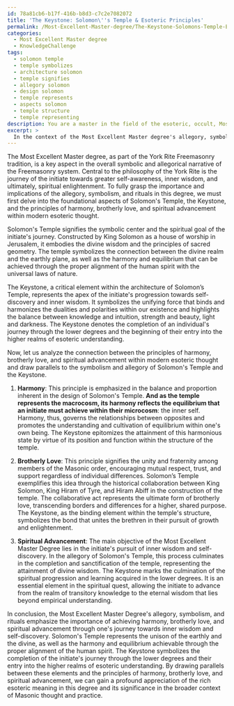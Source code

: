 ```yaml
---
id: 78a81cb6-b17f-416b-b8d3-c7c2e7082072
title: 'The Keystone: Solomon\''s Temple & Esoteric Principles'
permalink: /Most-Excellent-Master-degree/The-Keystone-Solomons-Temple-Esoteric-Principles/
categories:
  - Most Excellent Master degree
  - KnowledgeChallenge
tags:
  - solomon temple
  - temple symbolizes
  - architecture solomon
  - temple signifies
  - allegory solomon
  - design solomon
  - temple represents
  - aspects solomon
  - temple structure
  - temple representing
description: You are a master in the field of the esoteric, occult, Most Excellent Master degree and Education. You are a writer of tests, challenges, books and deep knowledge on Most Excellent Master degree for initiates and students to gain deep insights and understanding from. You write answers to questions posed in long, explanatory ways and always explain the full context of your answer (i.e., related concepts, formulas, examples, or history), as well as the step-by-step thinking process you take to answer the challenges. Be rigorous and thorough, and summarize the key themes, ideas, and conclusions at the end.
excerpt: > 
  In the context of the Most Excellent Master degree's allegory, symbolism, and rituals, analyze and interpret the relationship between Solomon's Temple, the Keystone, and the initiate's journey towards inner wisdom and self-discovery, drawing parallels and connections to the principles of harmony, brotherly love, and spiritual advancement in modern esoteric thought.
---
```

The Most Excellent Master degree, as part of the York Rite Freemasonry tradition, is a key aspect in the overall symbolic and allegorical narrative of the Freemasonry system. Central to the philosophy of the York Rite is the journey of the initiate towards greater self-awareness, inner wisdom, and ultimately, spiritual enlightenment. To fully grasp the importance and implications of the allegory, symbolism, and rituals in this degree, we must first delve into the foundational aspects of Solomon's Temple, the Keystone, and the principles of harmony, brotherly love, and spiritual advancement within modern esoteric thought.

Solomon's Temple signifies the symbolic center and the spiritual goal of the initiate's journey. Constructed by King Solomon as a house of worship in Jerusalem, it embodies the divine wisdom and the principles of sacred geometry. The temple symbolizes the connection between the divine realm and the earthly plane, as well as the harmony and equilibrium that can be achieved through the proper alignment of the human spirit with the universal laws of nature.

The Keystone, a critical element within the architecture of Solomon’s Temple, represents the apex of the initiate's progression towards self-discovery and inner wisdom. It symbolizes the unifying force that binds and harmonizes the dualities and polarities within our existence and highlights the balance between knowledge and intuition, strength and beauty, light and darkness. The Keystone denotes the completion of an individual's journey through the lower degrees and the beginning of their entry into the higher realms of esoteric understanding.

Now, let us analyze the connection between the principles of harmony, brotherly love, and spiritual advancement within modern esoteric thought and draw parallels to the symbolism and allegory of Solomon's Temple and the Keystone.

1. **Harmony**: This principle is emphasized in the balance and proportion inherent in the design of Solomon's Temple. **And as the temple represents the macrocosm, its harmony reflects the equilibrium that an initiate must achieve within their microcosm**: the inner self. Harmony, thus, governs the relationships between opposites and promotes the understanding and cultivation of equilibrium within one's own being. The Keystone epitomizes the attainment of this harmonious state by virtue of its position and function within the structure of the temple.

2. **Brotherly Love**: This principle signifies the unity and fraternity among members of the Masonic order, encouraging mutual respect, trust, and support regardless of individual differences. Solomon’s Temple exemplifies this idea through the historical collaboration between King Solomon, King Hiram of Tyre, and Hiram Abiff in the construction of the temple. The collaborative act represents the ultimate form of brotherly love, transcending borders and differences for a higher, shared purpose. The Keystone, as the binding element within the temple's structure, symbolizes the bond that unites the brethren in their pursuit of growth and enlightenment.

3. **Spiritual Advancement**: The main objective of the Most Excellent Master Degree lies in the initiate's pursuit of inner wisdom and self-discovery. In the allegory of Solomon's Temple, this process culminates in the completion and sanctification of the temple, representing the attainment of divine wisdom. The Keystone marks the culmination of the spiritual progression and learning acquired in the lower degrees. It is an essential element in the spiritual quest, allowing the initiate to advance from the realm of transitory knowledge to the eternal wisdom that lies beyond empirical understanding.

In conclusion, the Most Excellent Master Degree's allegory, symbolism, and rituals emphasize the importance of achieving harmony, brotherly love, and spiritual advancement through one's journey towards inner wisdom and self-discovery. Solomon's Temple represents the unison of the earthly and the divine, as well as the harmony and equilibrium achievable through the proper alignment of the human spirit. The Keystone symbolizes the completion of the initiate's journey through the lower degrees and their entry into the higher realms of esoteric understanding. By drawing parallels between these elements and the principles of harmony, brotherly love, and spiritual advancement, we can gain a profound appreciation of the rich esoteric meaning in this degree and its significance in the broader context of Masonic thought and practice.
